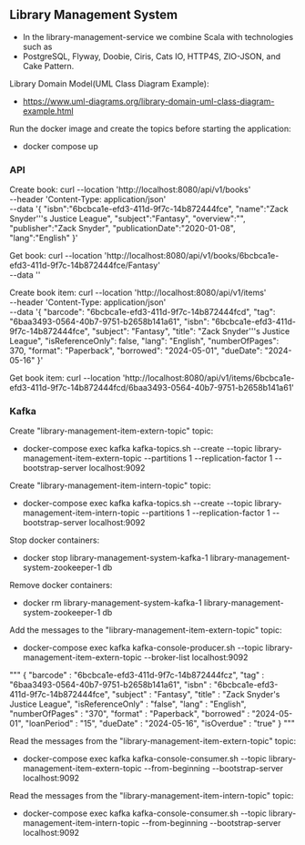## Library Management System

- In the library-management-service we combine Scala with technologies such as 
- PostgreSQL, Flyway, Doobie, Ciris, Cats IO, HTTP4S, ZIO-JSON, and Cake Pattern.

Library Domain Model(UML Class Diagram Example):
- https://www.uml-diagrams.org/library-domain-uml-class-diagram-example.html

Run the docker image and create the topics before starting the application:
- docker compose up

### API
Create book:
curl --location 'http://localhost:8080/api/v1/books' \
--header 'Content-Type: application/json' \
--data '{
"isbn":"6bcbca1e-efd3-411d-9f7c-14b872444fce",
"name":"Zack Snyder'\''s Justice League",
"subject":"Fantasy",
"overview":"",
"publisher":"Zack Snyder",
"publicationDate":"2020-01-08",
"lang":"English"
}'

Get book:
curl --location 'http://localhost:8080/api/v1/books/6bcbca1e-efd3-411d-9f7c-14b872444fce/Fantasy' \
--data ''

Create book item:
curl --location 'http://localhost:8080/api/v1/items' \
--header 'Content-Type: application/json' \
--data '{
"barcode": "6bcbca1e-efd3-411d-9f7c-14b872444fcd",
"tag": "6baa3493-0564-40b7-9751-b2658b141a61",
"isbn": "6bcbca1e-efd3-411d-9f7c-14b872444fce",
"subject": "Fantasy",
"title": "Zack Snyder'\''s Justice League",
"isReferenceOnly": false,
"lang": "English",
"numberOfPages": 370,
"format": "Paperback",
"borrowed": "2024-05-01",
"dueDate": "2024-05-16"
}'

Get book item:
curl --location 'http://localhost:8080/api/v1/items/6bcbca1e-efd3-411d-9f7c-14b872444fcd/6baa3493-0564-40b7-9751-b2658b141a61'

### Kafka
Create "library-management-item-extern-topic" topic:
- docker-compose exec kafka kafka-topics.sh --create --topic library-management-item-extern-topic --partitions 1 --replication-factor 1 --bootstrap-server localhost:9092

Create "library-management-item-intern-topic" topic:
- docker-compose exec kafka kafka-topics.sh --create --topic library-management-item-intern-topic --partitions 1 --replication-factor 1 --bootstrap-server localhost:9092

Stop docker containers:
- docker stop library-management-system-kafka-1 library-management-system-zookeeper-1 db

Remove docker containers:
- docker rm library-management-system-kafka-1 library-management-system-zookeeper-1 db

Add the messages to the "library-management-item-extern-topic" topic:
- docker-compose exec kafka kafka-console-producer.sh --topic library-management-item-extern-topic --broker-list localhost:9092

"""
{
"barcode" : "6bcbca1e-efd3-411d-9f7c-14b872444fcz",
"tag" : "6baa3493-0564-40b7-9751-b2658b141a61",
"isbn" : "6bcbca1e-efd3-411d-9f7c-14b872444fce",
"subject" : "Fantasy",
"title" : "Zack Snyder's Justice League",
"isReferenceOnly" : "false",
"lang" : "English",
"numberOfPages" : "370",
"format" : "Paperback",
"borrowed" : "2024-05-01",
"loanPeriod" : "15",
"dueDate" : "2024-05-16",
"isOverdue" : "true"
}
"""

Read the messages from the "library-management-item-extern-topic" topic: 
- docker-compose exec kafka kafka-console-consumer.sh --topic library-management-item-extern-topic --from-beginning --bootstrap-server localhost:9092

Read the messages from the "library-management-item-intern-topic" topic:
- docker-compose exec kafka kafka-console-consumer.sh --topic library-management-item-intern-topic --from-beginning --bootstrap-server localhost:9092
